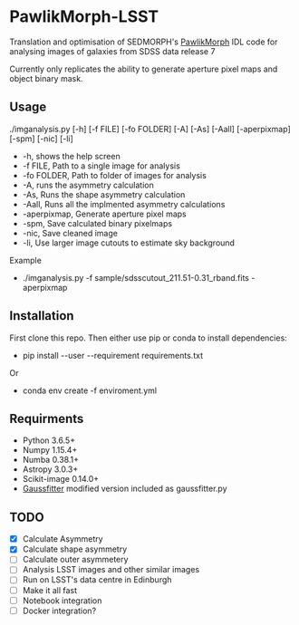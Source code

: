 # PawlikMorph-LSST
Translation and optimisation of SEDMORPH's [PawlikMorph](https://github.com/SEDMORPH/PawlikMorph) IDL code for analysing images of galaxies from SDSS data release 7

Currently only replicates the ability to generate aperture pixel maps and object binary mask.

## Usage

./imganalysis.py [-h] [-f FILE] [-fo FOLDER] [-A] [-As] [-Aall] [-aperpixmap] [-spm] [-nic] [-li]

 - -h, shows the help screen
 - -f FILE, Path to a single image for analysis
 - -fo FOLDER, Path to folder of images for analysis
 - -A, runs the asymmetry calculation
 - -As, Runs the shape asymmetry calculation
 - -Aall, Runs all the implmented asymmetry calculations
 - -aperpixmap, Generate aperture pixel maps
 - -spm, Save calculated binary pixelmaps
 - -nic, Save cleaned image
 - -li, Use larger image cutouts to estimate sky background
 
 Example
  - ./imganalysis.py -f sample/sdsscutout_211.51-0.31_rband.fits -aperpixmap

## Installation

First clone this repo. Then either use pip or conda to install dependencies:
  - pip install --user --requirement requirements.txt
  
  Or
  - conda env create -f enviroment.yml

## Requirments
 - Python 3.6.5+
 - Numpy 1.15.4+
 - Numba 0.38.1+
 - Astropy 3.0.3+
 - Scikit-image 0.14.0+
 - [Gaussfitter](https://github.com/keflavich/gaussfitter) modified version included as gaussfitter.py
 
 ## TODO
  - [x] Calculate Asymmetry
  - [x] Calculate shape asymmetry
  - [ ] Calculate outer asymmetery
  - [ ] Analysis LSST images and other similar images
  - [ ] Run on LSST's data centre in Edinburgh
  - [ ] Make it all fast
  - [ ] Notebook integration
  - [ ] Docker integration?
